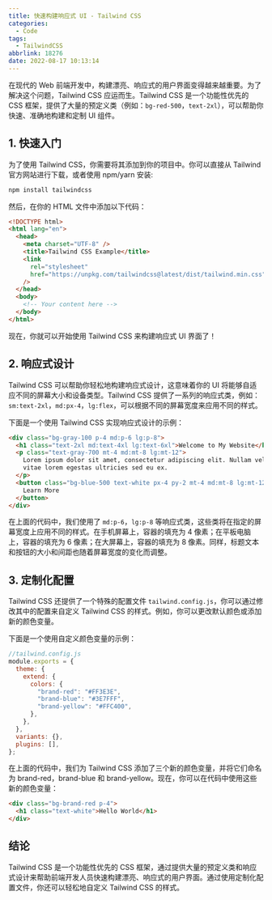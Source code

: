 ```yaml
---
title: 快速构建响应式 UI - Tailwind CSS
categories:
  - Code
tags:
  - TailwindCSS
abbrlink: 18276
date: 2022-08-17 10:13:14
---
```


在现代的 Web 前端开发中，构建漂亮、响应式的用户界面变得越来越重要。为了解决这个问题，Tailwind CSS 应运而生。Tailwind CSS 是一个功能性优先的 CSS 框架，提供了大量的预定义类（例如：`bg-red-500`，`text-2xl`），可以帮助你快速、准确地构建和定制 UI 组件。

## 1. 快速入门

为了使用 Tailwind CSS，你需要将其添加到你的项目中。你可以直接从 Tailwind 官方网站进行下载，或者使用 npm/yarn 安装:

```bash
npm install tailwindcss
```

然后，在你的 HTML 文件中添加以下代码：

```html
<!DOCTYPE html>
<html lang="en">
  <head>
    <meta charset="UTF-8" />
    <title>Tailwind CSS Example</title>
    <link
      rel="stylesheet"
      href="https://unpkg.com/tailwindcss@latest/dist/tailwind.min.css"
    />
  </head>
  <body>
    <!-- Your content here -->
  </body>
</html>
```

现在，你就可以开始使用 Tailwind CSS 来构建响应式 UI 界面了！

## 2. 响应式设计

Tailwind CSS 可以帮助你轻松地构建响应式设计，这意味着你的 UI 将能够自适应不同的屏幕大小和设备类型。Tailwind CSS 提供了一系列的响应式类，例如：`sm:text-2xl`，`md:px-4`，`lg:flex`，可以根据不同的屏幕宽度来应用不同的样式。

下面是一个使用 Tailwind CSS 实现响应式设计的示例：

```html
<div class="bg-gray-100 p-4 md:p-6 lg:p-8">
  <h1 class="text-2xl md:text-4xl lg:text-6xl">Welcome to My Website</h1>
  <p class="text-gray-700 mt-4 md:mt-8 lg:mt-12">
    Lorem ipsum dolor sit amet, consectetur adipiscing elit. Nullam vel ante
    vitae lorem egestas ultricies sed eu ex.
  </p>
  <button class="bg-blue-500 text-white px-4 py-2 mt-4 md:mt-8 lg:mt-12">
    Learn More
  </button>
</div>
```

在上面的代码中，我们使用了 `md:p-6`，`lg:p-8` 等响应式类，这些类将在指定的屏幕宽度上应用不同的样式。在手机屏幕上，容器的填充为 4 像素；在平板电脑上，容器的填充为 6 像素；在大屏幕上，容器的填充为 8 像素。同样，标题文本和按钮的大小和间距也随着屏幕宽度的变化而调整。

## 3. 定制化配置

Tailwind CSS 还提供了一个特殊的配置文件 `tailwind.config.js`，你可以通过修改其中的配置来自定义 Tailwind CSS 的样式。例如，你可以更改默认颜色或添加新的颜色变量。

下面是一个使用自定义颜色变量的示例：

```js
//tailwind.config.js
module.exports = {
  theme: {
    extend: {
      colors: {
        "brand-red": "#FF3E3E",
        "brand-blue": "#3E7FFF",
        "brand-yellow": "#FFC400",
      },
    },
  },
  variants: {},
  plugins: [],
};
```

在上面的代码中，我们为 Tailwind CSS 添加了三个新的颜色变量，并将它们命名为 brand-red，brand-blue 和 brand-yellow。现在，你可以在代码中使用这些新的颜色变量：

```html
<div class="bg-brand-red p-4">
  <h1 class="text-white">Hello World</h1>
</div>
```

## 结论

Tailwind CSS 是一个功能性优先的 CSS 框架，通过提供大量的预定义类和响应式设计来帮助前端开发人员快速构建漂亮、响应式的用户界面。通过使用定制化配置文件，你还可以轻松地自定义 Tailwind CSS 的样式。
